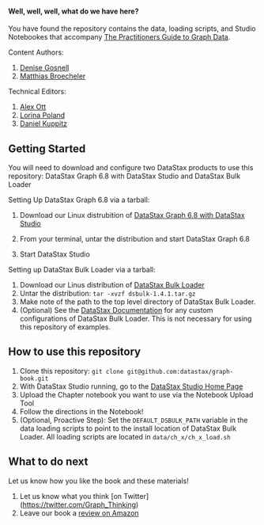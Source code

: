 
#### Well, well, well, what do we have here?
You have found the repository contains the data, loading scripts, and Studio Notebookes that accompany [The Practitioners Guide to Graph Data](https://g.co/kgs/pSo6dK).

Content Authors: 
1. [Denise Gosnell](https://twitter.com/DeniseKGosnell)  
2. [Matthias Broecheler](https://twitter.com/MBroecheler)

Technical Editors:
1. [Alex Ott](https://github.com/alexott)
2. [Lorina Poland](https://github.com/polandll)
3. [Daniel Kuppitz](https://github.com/dkuppitz)


## Getting Started

You will need to download and configure two DataStax products to use this repository: DataStax Graph 6.8 with DataStax Studio and DataStax Bulk Loader


Setting Up DataStax Graph 6.8 via a tarball:
1. Download our Linux distrubition of [DataStax Graph 6.8 with DataStax Studio](https://downloads.datastax.com/#labs)
2. From your terminal, untar the distribution and start DataStax Graph 6.8

3. Start DataStax Studio


Setting up DataStax Bulk Loader via a tarball:
1. Download our Linus distribution of [DataStax Bulk Loader](https://downloads.datastax.com/#bulk-loader)
2. Untar the distribution:
```tar -xvzf dsbulk-1.4.1.tar.gz```
3. Make note of the path to the top level directory of DataStax Bulk Loader.
4. (Optional) See the [DataStax Documentation](https://docs.datastax.com/en/dsbulk/doc/) for any custom configurations of DataStax Bulk Loader. This is not necessary for using this repository of examples.


## How to use this repository
1. Clone this repository: `git clone git@github.com:datastax/graph-book.git`
2. With DataStax Studio running, go to the [DataStax Studio Home Page](http://localhost:9091/)
3. Upload the Chapter notebook you want to use via the Notebook Upload Tool
4. Follow the directions in the Notebook!
5. (Optional, Proactive Step): Set the `DEFAULT_DSBULK_PATH` variable in the data loading scripts to point to the install location of DataStax Bulk Loader. All loading scripts are located in `data/ch_x/ch_x_load.sh`

## What to do next
Let us know how you like the book and these materials! 
1. Let us know what you think [on Twitter] (https://twitter.com/Graph_Thinking)
2. Leave our book a [review on Amazon](https://www.amazon.com/Practitioners-Guide-Graph-Data/dp/1492044075)

